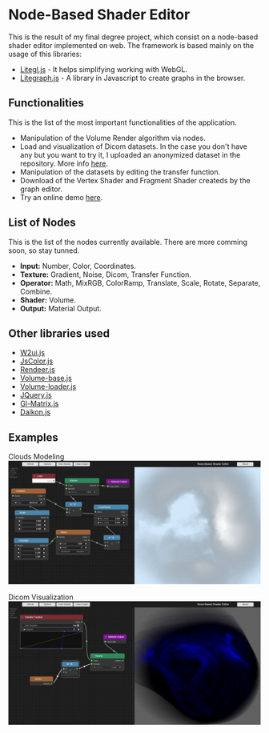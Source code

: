 # Node-Based Shader Editor
 
This is the result of my final degree project, which consist on a node-based shader editor implemented on web. The framework is based mainly on the usage of this libraries:

 * [Litegl.js](https://github.com/jagenjo/litegl.js) - It helps simplifying working with WebGL.
 * [Litegraph.js](https://github.com/jagenjo/litegraph.js) - A library in Javascript to create graphs in the browser.

## Functionalities

This is the list of the most important functionalities of the application.

 * Manipulation of the Volume Render algorithm via nodes.
 * Load and visualization of Dicom datasets. In the case you don't have any but you want to try it, I uploaded an anonymized dataset in the repository. More info [here](https://www.dicomlibrary.com/).
 * Manipulation of the datasets by editing the transfer function.
 * Download of the Vertex Shader and Fragment Shader createds by the graph editor.
 * Try an online demo [here](https://victorubieto.github.io/graph_system/).

## List of Nodes

This is the list of the nodes currently available. There are more comming soon, so stay tunned.

 * **Input:** Number, Color, Coordinates.
 * **Texture:** Gradient, Noise, Dicom, Transfer Function.
 * **Operator:** Math, MixRGB, ColorRamp, Translate, Scale, Rotate, Separate, Combine.
 * **Shader:** Volume.
 * **Output:** Material Output.

## Other libraries used

 * [W2ui.js](https://github.com/vitmalina/w2ui)
 * [JsColor.js](https://github.com/EastDesire/jscolor)
 * [Rendeer.js](https://github.com/jagenjo/rendeer.js)
 * [Volume-base.js](https://github.com/upf-gti/Volumetrics/blob/master/src/volume-base.js)
 * [Volume-loader.js](https://github.com/upf-gti/Volumetrics/blob/master/src/volume-loader.js)
 * [JQuery.js](https://github.com/jquery/jquery)
 * [Gl-Matrix.js](https://github.com/toji/gl-matrix)
 * [Daikon.js](https://github.com/rii-mango/Daikon)

## Examples

Clouds Modeling
![alt text](https://github.com/victorubieto/graph_system/blob/master/img/readme_examples/example_clouds.PNG?raw=true)

Dicom Visualization
![alt text](https://github.com/victorubieto/graph_system/blob/master/img/readme_examples/example_torax.PNG?raw=true)